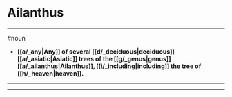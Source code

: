 # Ailanthus
---
#noun
- **[[a/_any|Any]] of several [[d/_deciduous|deciduous]] [[a/_asiatic|Asiatic]] trees of the [[g/_genus|genus]] [[a/_ailanthus|Ailanthus]], [[i/_including|including]] the tree of [[h/_heaven|heaven]].**
---
---
